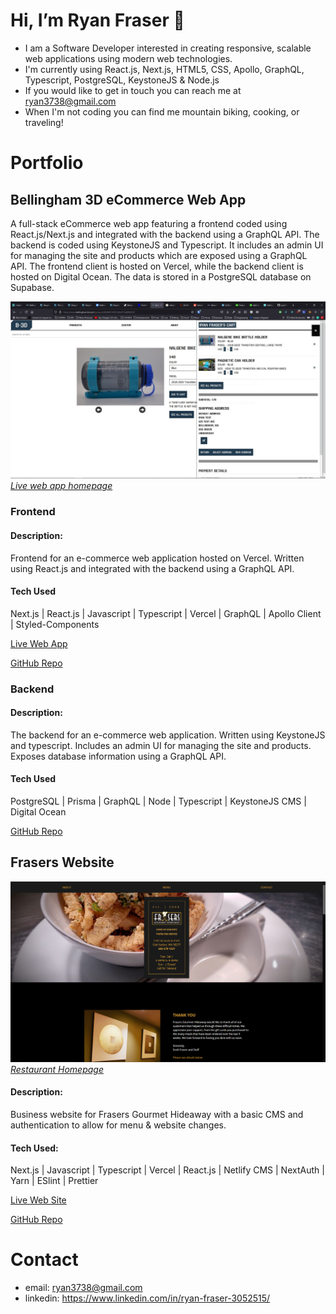 # Hi, I’m Ryan Fraser 👋
- I am a Software Developer interested in creating responsive, scalable web applications using modern web technologies.
- I'm currently using React.js, Next.js, HTML5, CSS, Apollo, GraphQL, Typescript, PostgreSQL, KeystoneJS & Node.js
- If you would like to get in touch you can reach me at ryan3738@gmail.com
- When I'm not coding you can find me mountain biking, cooking, or traveling!

# Portfolio

## Bellingham 3D eCommerce Web App

A full-stack eCommerce web app featuring a frontend coded using React.js/Next.js and integrated with the backend using a GraphQL API. The backend is coded using KeystoneJS and Typescript. It includes an admin UI for managing the site and products which are exposed using a GraphQL API. The frontend client is hosted on Vercel, while the backend client is hosted on Digital Ocean. The data is stored in a PostgreSQL database on Supabase.

[![Bellingham 3D main page and cart](/assets/images/bham-3d-cart.jpg)*Live web app homepage*](https://bellingham3d.com/)
### Frontend
#### Description:
Frontend for an e-commerce web application hosted on Vercel. Written using React.js and integrated with the backend using a GraphQL API.
#### Tech Used
Next.js | React.js | Javascript | Typescript | Vercel | GraphQL | Apollo Client | Styled-Components

[Live Web App](https://bellingham3d.com/)

[GitHub Repo](https://github.com/ryan3738/bellingham3d-frontend)

### Backend
#### Description:
The backend for an e-commerce web application. Written using KeystoneJS and typescript. Includes an admin UI for managing the site and products. Exposes database information using a GraphQL API.
#### Tech Used
PostgreSQL | Prisma | GraphQL | Node | Typescript | KeystoneJS CMS | Digital Ocean

[GitHub Repo](https://github.com/ryan3738/bellingham3d-backend)

## Frasers Website
[![Frasers website home](/assets/images/frasers-site-home.png)*Restaurant Homepage*](https://frasersgh.com/)
#### Description: 
Business website for Frasers Gourmet Hideaway with a basic CMS and authentication to allow for menu & website changes.

####  Tech Used:
Next.js | Javascript | Typescript | Vercel | React.js | Netlify CMS | NextAuth | Yarn | ESlint | Prettier

[Live Web Site](https://frasersgh.com/)

[GitHub Repo](https://github.com/ryan3738/frasers-nextjs-site)

<!-- ## Miscellaneous Projects

TBD... -->

# Contact

- email: ryan3738@gmail.com
- linkedin: https://www.linkedin.com/in/ryan-fraser-3052515/


<!---
ryan3738/ryan3738 is a ✨ special ✨ repository because its `README.md` (this file) appears on your GitHub profile.
You can click the Preview link to take a look at your changes.
--->
